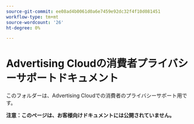```yaml
---
source-git-commit: ee08ad4b0061d0a6e7459e92dc32f4f10d081451
workflow-type: tm+mt
source-wordcount: '26'
ht-degree: 0%

---
```

# Advertising Cloudの消費者プライバシーサポートドキュメント

このフォルダーは、Advertising Cloudでの消費者のプライバシーサポート用です。

**注意：このページは、お客様向けドキュメントには公開されていません。**
